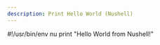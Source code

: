 ```yaml
---
description: Print Hello World (Nushell)
---
```


#!/usr/bin/env nu
print "Hello World from Nushell!"